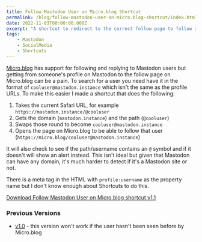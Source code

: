 ```yaml
---
title: Follow Mastodon User on Micro.blog Shortcut
permalink: /blog/follow-mastodon-user-on-micro.blog-shortcut/index.html
date: 2022-11-03T00:00:00.000Z
excerpt: "A shortcut to redirect to the correct follow page to follow a Mastodon user on Micro.blog"
tags:
    - Mastodon
    - SocialMedia
    - Shortcuts
---
```


[Micro.blog](https://micro.blog) has support for following and replying to Mastodon users but getting from someone's profile on Mastodon to the follow page on Micro.blog can be a pain. To search for a user you need have it in the format of `cooluser@mastodon.instance` which isn't the same as the profile URLs. To make this easier I made a shortcut that does the following:

1. Takes the current Safari URL, for example `https://mastodon.instance/@cooluser`
2. Gets the domain (`mastodon.instance`) and the path (`@cooluser`)
3. Swaps those round to become `cooluser@mastodon.instance`
4. Opens the page on Micro.blog to be able to follow that user (`https://micro.blog/cooluser@mastodon.instance`)

It will also check to see if the path/username contains an `@` symbol and if it doesn't will show an alert instead. This isn't ideal but given that Mastodon can have any domain, it's much harder to detect if it's a Mastodon site or not. 

There is a meta tag in the HTML with `profile:username` as the property name but I don't know enough about Shortcuts to do this.

[Download Follow Mastodon User on Micro.blog shortcut v1.1](https://www.icloud.com/shortcuts/fe47f7e4ed104f7dbb8202b49c3482c4)

### Previous Versions

- [v1.0](https://www.icloud.com/shortcuts/c055237a4b744d9eb5b120fe017b8356) - this version won't work if the user hasn't been seen before by Micro.blog